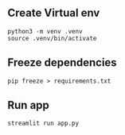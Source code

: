 ## Create Virtual env
```shell
python3 -m venv .venv 
source .venv/bin/activate  
```
## Freeze dependencies
```shell
pip freeze > requirements.txt
```

## Run app
```shell
streamlit run app.py
```